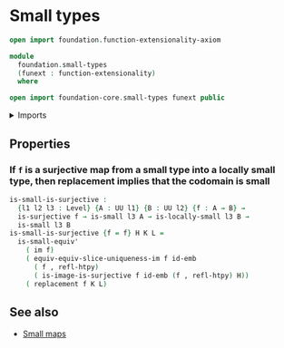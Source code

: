 # Small types

```agda
open import foundation.function-extensionality-axiom

module
  foundation.small-types
  (funext : function-extensionality)
  where

open import foundation-core.small-types funext public
```

<details><summary>Imports</summary>

```agda
open import foundation.dependent-pair-types
open import foundation.images funext
open import foundation.locally-small-types funext
open import foundation.replacement funext
open import foundation.surjective-maps funext
open import foundation.uniqueness-image funext
open import foundation.universal-property-image funext
open import foundation.universe-levels

open import foundation-core.embeddings
open import foundation-core.homotopies
```

</details>

## Properties

### If `f` is a surjective map from a small type into a locally small type, then replacement implies that the codomain is small

```agda
is-small-is-surjective :
  {l1 l2 l3 : Level} {A : UU l1} {B : UU l2} {f : A → B} →
  is-surjective f → is-small l3 A → is-locally-small l3 B →
  is-small l3 B
is-small-is-surjective {f = f} H K L =
  is-small-equiv'
    ( im f)
    ( equiv-equiv-slice-uniqueness-im f id-emb
      ( f , refl-htpy)
      ( is-image-is-surjective f id-emb (f , refl-htpy) H))
    ( replacement f K L)
```

## See also

- [Small maps](foundation.small-maps.md)
